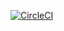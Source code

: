[![CircleCI](https://circleci.com/gh/jonathanrz/myinvestments-nextjs.svg?style=svg)](https://circleci.com/gh/jonathanrz/myinvestments-nextjs)